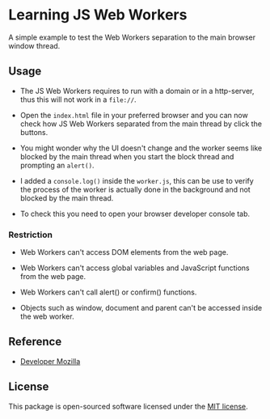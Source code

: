 # Learning JS Web Workers

A simple example to test the Web Workers separation to the main browser window thread.

## Usage

- The JS Web Workers requires to run with a domain or in a http-server, thus this will not work in a ```file://```.

- Open the ```index.html``` file in your preferred browser and you can now check how JS Web Workers separated from the main thread by click the buttons.

- You might wonder why the UI doesn't change and the worker seems like blocked by the main thread when you start the block thread and prompting an ```alert()```.

- I added a ```console.log()``` inside the ```worker.js```, this can be use to verify the process of the worker is actually done in the background and not blocked by the main thread.

- To check this you need to open your browser developer console tab.

### Restriction

- Web Workers can't access DOM elements from the web page.

- Web Workers can't access global variables and JavaScript functions from the web page.

- Web Workers can't call alert() or confirm() functions.

- Objects such as window, document and parent can't be accessed inside the web worker.

## Reference

- [Developer Mozilla](https://developer.mozilla.org/en-US/docs/Web/API/Web_Workers_API/Using_web_workers)

## License

This package is open-sourced software licensed under the [MIT license](https://opensource.org/licenses/MIT).
